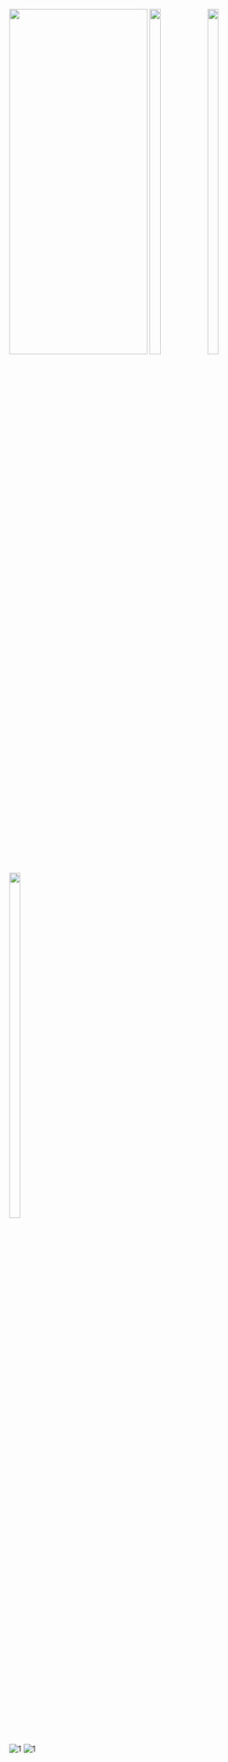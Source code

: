 <p>

  <img src = "https://user-images.githubusercontent.com/125651843/229116420-3023cb08-d6fa-4199-acc7-ed04691778b3.png" width=250 height=40%>
  <img src = "https://user-images.githubusercontent.com/125651843/229116425-d62dce54-627a-473d-9a04-ccb0ff28d481.png" width=20% height=40%>
  <img src = "https://user-images.githubusercontent.com/125651843/229116390-38d4bba8-2948-467d-b5c8-442038e651c0.png" width=20% height=40%>
  <img src = "https://user-images.githubusercontent.com/125651843/229116406-b699871c-33ed-40bb-98d0-eb30d656112b.png" width=20% height=40%>
  
</p>



![1](https://github.com/smitgopani15/shoppingmalladmin_getx_fb/assets/125651843/916fbbf0-c654-4a86-9231-c11cf720ad0c)
![1](https://github.com/smitgopani15/shoppingmalladmin_getx_fb/assets/125651843/52b05fa0-4fcb-40a4-9264-13530abff3f2)

